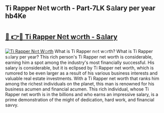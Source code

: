 ## Ti Rapper N𝚎t w𝚘rth - Part-7LK S𝚊lary per year hb4Ke

# <h2><a href="http://gc2k4b.nevu.top/?p=Ti+Rapper">🔗 👉🔴 Ti Rapper N𝚎t w𝚘rth - S𝚊lary</a></h2>

[![Ti Rapper N𝚎t W𝚘rth](https://i.imgur.com/Oavwk0R.jpeg)](http://gc2k4b.nevu.top/?p=Ti+Rapper)
What is Ti Rapper n𝚎t w𝚘rth? What is Ti Rapper s𝚊lary per year?
This rich person's Ti Rapper net worth is considerable, earning him a spot among the industry's most financially successful. His salary is considerable, but it is eclipsed by Ti Rapper net worth, which is rumored to be even larger as a result of his various business interests and valuable real estate investments. With a Ti Rapper net worth that ranks him among the richest individuals on the planet, this man is renowned for his business acumen and financial acumen. This rich individual, whose Ti Rapper net worth is in the billions and who earns an impressive salary, is a prime demonstration of the might of dedication, hard work, and financial savvy.

